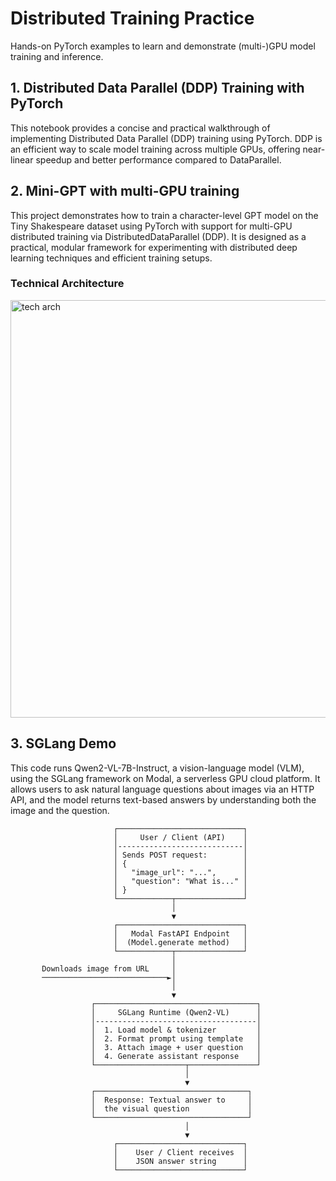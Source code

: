 # Distributed Training Practice
Hands-on PyTorch examples to learn and demonstrate (multi-)GPU model training and inference.

## 1. Distributed Data Parallel (DDP) Training with PyTorch
This notebook provides a concise and practical walkthrough of implementing Distributed Data Parallel (DDP) training using PyTorch. DDP is an efficient way to scale model training across multiple GPUs, offering near-linear speedup and better performance compared to DataParallel.

## 2. Mini-GPT with multi-GPU training
This project demonstrates how to train a character-level GPT model on the Tiny Shakespeare dataset using PyTorch with support for multi-GPU distributed training via DistributedDataParallel (DDP). It is designed as a practical, modular framework for experimenting with distributed deep learning techniques and efficient training setups.

### Technical Architecture ###

<img width="1257" height="668" alt="tech arch" src="https://github.com/user-attachments/assets/4717d923-eba6-43ca-8e14-cedc3d3f1c84" />

## 3. SGLang Demo
This code runs Qwen2-VL-7B-Instruct, a vision-language model (VLM), using the SGLang framework on Modal, a serverless GPU cloud platform. It allows users to ask natural language questions about images via an HTTP API, and the model returns text-based answers by understanding both the image and the question.

                           ┌────────────────────────────┐
                           │     User / Client (API)    │
                           │----------------------------│
                           │ Sends POST request:        │
                           │ {                          │
                           │   "image_url": "...",      │
                           │   "question": "What is..." │
                           │ }                          │
                           └────────────┬───────────────┘
                                        │
                                        ▼
                           ┌────────────────────────────┐
                           │   Modal FastAPI Endpoint   │
                           │  (Model.generate method)   │
                           └────────────┬───────────────┘
                                        │
           Downloads image from URL     │
           ────────────────────────────►│
                                        │
                                        ▼
                      ┌────────────────────────────────────┐
                      │     SGLang Runtime (Qwen2-VL)      │
                      │------------------------------------│
                      │  1. Load model & tokenizer         │
                      │  2. Format prompt using template   │
                      │  3. Attach image + user question   │
                      │  4. Generate assistant response    │
                      └────────────────────┬───────────────┘
                                           │
                                           ▼
                      ┌──────────────────────────────────┐
                      │  Response: Textual answer to     │
                      │  the visual question             │
                      └──────────────────────────────────┘
                                           │
                                           ▼
                           ┌────────────────────────────┐
                           │    User / Client receives  │
                           │    JSON answer string      │
                           └────────────────────────────┘




